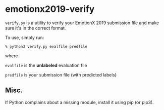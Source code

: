 # emotionx2019-verify
`verify.py` is a utility to verify your EmotionX 2019 submission file and make sure it's in the correct format.

To use, simply run:

`% python3 verify.py evalfile predfile`

where

`evalfile` is the **unlabeled** evaluation file

`predfile` is your submission file (with predicted labels)

## Misc.
If Python complains about a missing module, install it using pip (or pip3).
